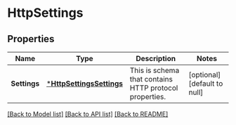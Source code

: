 # HttpSettings

## Properties
Name | Type | Description | Notes
------------ | ------------- | ------------- | -------------
**Settings** | [***HttpSettingsSettings**](HttpSettingsSettings.md) | This is schema that contains HTTP protocol properties. | [optional] [default to null]

[[Back to Model list]](../README.md#documentation-for-models) [[Back to API list]](../README.md#documentation-for-api-endpoints) [[Back to README]](../README.md)


